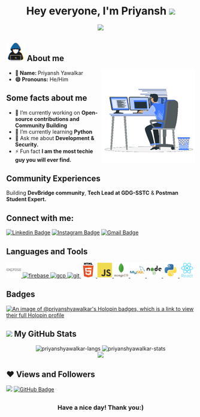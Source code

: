<h1 align="center">Hey everyone, I'm Priyansh <img src="https://media.giphy.com/media/hvRJCLFzcasrR4ia7z/giphy.gif" width="35"></h1>
<p align="center">
  <a href="https://github.com/DenverCoder1/readme-typing-svg"><img src="https://readme-typing-svg.herokuapp.com?font=Time+New+Roman&color=%23C8BE25&size=25&center=true&vCenter=true&width=600&height=100&lines=Computer+Science+Student;Frontend+Developer;Open-source+Contributor;Community+builder;"></a>

## <picture><img src = "https://github.com/priyanshyawalkar/priyanshyawalkar/blob/main/about_me.gif?raw=true" width = 50px></picture> About me
<picture> <img align="right" src="https://github.com/priyanshyawalkar/priyanshyawalkar/blob/main/Right_Side.gif?raw=true" width = 250px></picture>

<ul>
  <li><b>👤 Name: </b> Priyansh Yawalkar</li>
  <li><b>😄 Pronouns:</b>  He/Him</li>
</ul>



## Some facts about me
- 🔭 I’m currently working on **Open-source contributions and Community Building**
- 🌱 I’m currently learning **Python**
- 💬 Ask me about **Development & Security.**
- ⚡ Fun fact **I am the most techie guy you will ever find.**

##  Community Experiences

 Building **DevBridge community**, **Tech Lead at GDG-SSTC** & **Postman Student Expert.**


## Connect with me:
<p align="center">

[![Linkedin Badge](https://img.shields.io/badge/-priyansh-blue?style=flat-square&logo=Linkedin&logoColor=white&link=https://www.linkedin.com/in/priyanshyawalkar/)](https://www.linkedin.com/in/priyanshyawalkar/)
[![Instagram Badge](https://img.shields.io/badge/-curious_priyansh-f56040?style=flat-square&logo=instagram&logoColor=white&link=https://instagram.com/curious_priyansh/)](https://instagram.com/curious_priyansh)
[![Gmail Badge](https://img.shields.io/badge/-yawalkarpriyansh@gmail.com-db4437?style=flat-square&logo=Gmail&logoColor=white&link=mailto:yawalkarpriyansh@gmail.com)](mailto:yawalkarpriyansh@gmail.com)

</p>

## Languages and Tools
<p align="left"> <a href="https://expressjs.com" target="_blank" rel="noreferrer"> <img src="https://raw.githubusercontent.com/devicons/devicon/master/icons/express/express-original-wordmark.svg" alt="express" width="40" height="40"/> </a> <a href="https://firebase.google.com/" target="_blank" rel="noreferrer"> <img src="https://www.vectorlogo.zone/logos/firebase/firebase-icon.svg" alt="firebase" width="40" height="40"/> </a> <a href="https://cloud.google.com" target="_blank" rel="noreferrer"> <img src="https://www.vectorlogo.zone/logos/google_cloud/google_cloud-icon.svg" alt="gcp" width="40" height="40"/> </a> <a href="https://git-scm.com/" target="_blank" rel="noreferrer"> <img src="https://www.vectorlogo.zone/logos/git-scm/git-scm-icon.svg" alt="git" width="40" height="40"/> </a> <a href="https://www.w3.org/html/" target="_blank" rel="noreferrer"> <img src="https://raw.githubusercontent.com/devicons/devicon/master/icons/html5/html5-original-wordmark.svg" alt="html5" width="40" height="40"/> </a> <a href="https://developer.mozilla.org/en-US/docs/Web/JavaScript" target="_blank" rel="noreferrer"> <img src="https://raw.githubusercontent.com/devicons/devicon/master/icons/javascript/javascript-original.svg" alt="javascript" width="40" height="40"/> </a> <a href="https://www.mongodb.com/" target="_blank" rel="noreferrer"> <img src="https://raw.githubusercontent.com/devicons/devicon/master/icons/mongodb/mongodb-original-wordmark.svg" alt="mongodb" width="40" height="40"/> </a> <a href="https://www.mysql.com/" target="_blank" rel="noreferrer"> <img src="https://raw.githubusercontent.com/devicons/devicon/master/icons/mysql/mysql-original-wordmark.svg" alt="mysql" width="40" height="40"/> </a> <a href="https://nodejs.org" target="_blank" rel="noreferrer"> <img src="https://raw.githubusercontent.com/devicons/devicon/master/icons/nodejs/nodejs-original-wordmark.svg" alt="nodejs" width="40" height="40"/> </a> <a href="https://www.python.org" target="_blank" rel="noreferrer"> <img src="https://raw.githubusercontent.com/devicons/devicon/master/icons/python/python-original.svg" alt="python" width="40" height="40"/> </a> <a href="https://reactjs.org/" target="_blank" rel="noreferrer"> <img src="https://raw.githubusercontent.com/devicons/devicon/master/icons/react/react-original-wordmark.svg" alt="react" width="40" height="40"/> </a> </p>

## Badges
[![An image of @priyanshyawalkar's Holopin badges, which is a link to view their full Holopin profile](https://holopin.me/priyanshyawalkar)](https://holopin.io/@priyanshyawalkar)

## <img src="https://media0.giphy.com/media/cNZqrH5IzOG0xrlWks/giphy.gif?cid=ecf05e47map255q427en9uprqc1sb0unjq5k4fnqg5pmhhs4&rid=giphy.gif&ct=s" width="50px"> My GitHub Stats
<div align="center">
<img height="150em" src="https://github-readme-stats.vercel.app/api/top-langs/?username=priyanshyawalkar&layout=compact&show_icon=true&theme=algolia" alt="priyanshyawalkar-langs"/>
<img height="150em" src="https://github-readme-stats.vercel.app/api/?username=priyanshyawalkar&layout=compact&show_icon=true&theme=algolia" alt="priyanshyawalkar-stats"/>
</div>
<div align="center">
  <img src="http://github-readme-streak-stats.herokuapp.com?user=priyanshyawalkar&theme=algolia&background=0d1117&hide_border=true" />
	
</div>




## ❤ Views and Followers

![](https://komarev.com/ghpvc/?username=priyanshyawalkar&color=blueviolet&bg_color=0D1117&color=5BCDEC&line=5BCDEC&point=FFFFFF&hide_border=true)
<a href="https://github.com/priyanshyawalkar?tab=followers"><img src="https://img.shields.io/github/followers/priyanshyawalkar?label=Followers&style=social" alt="GitHub Badge"></a>

## <h3 align="center"> Have a nice day! Thank you:) <h3>
